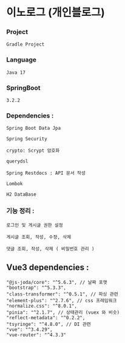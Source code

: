 # 이노로그 (개인블로그)

### Project

    Gradle Project

### Language

    Java 17

### SpringBoot

    3.2.2

### Dependencies :

    Spring Boot Data Jpa

    Spring Security

    crypto: Scrypt 암호화

    querydsl

    Spring Restdocs : API 문서 작성

    Lombok

    H2 DataBase

### 기능 정리 : 

    로그인 및 게시글 권한 설정

    게시글 조회, 작성, 수정, 삭제

    댓글 조회, 작성, 삭제 ( 비밀번호 관리 )


## Vue3 dependencies :

    "@js-joda/core": "^5.6.3", // 날짜 포맷
    "bootstrap": "^5.3.3",
    "class-transformer": "^0.5.1", // 파싱 관련
    "element-plus": "^2.7.6", // css 프레임워크
    "normalize.css": "^8.0.1",
    "pinia": "^2.1.7", // 상태관리 (vuex 와 비슷) 
    "reflect-metadata": "^0.2.2",
    "tsyringe": "^4.8.0", // DI 관련
    "vue": "^3.4.29",
    "vue-router": "^4.3.3"
